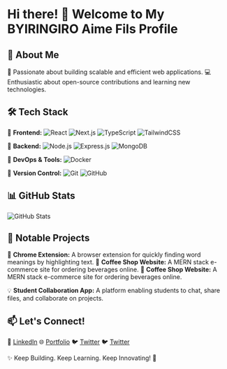 # Hi there! 👋 Welcome to My  BYIRINGIRO Aime Fils Profile

## 🚀 About Me
🌟 Passionate about building scalable and efficient web applications.
💻 Enthusiastic about open-source contributions and learning new technologies.

## 🛠 Tech Stack

🔹 **Frontend:** ![React](https://img.shields.io/badge/React-61DAFB?style=flat&logo=react&logoColor=white) ![Next.js](https://img.shields.io/badge/Next.js-000000?style=flat&logo=nextdotjs&logoColor=white) ![TypeScript](https://img.shields.io/badge/TypeScript-3178C6?style=flat&logo=typescript&logoColor=white) ![TailwindCSS](https://img.shields.io/badge/TailwindCSS-38B2AC?style=flat&logo=tailwind-css&logoColor=white)

🔹 **Backend:** ![Node.js](https://img.shields.io/badge/Node.js-339933?style=flat&logo=node.js&logoColor=white) ![Express.js](https://img.shields.io/badge/Express.js-000000?style=flat&logo=express&logoColor=white) ![MongoDB](https://img.shields.io/badge/MongoDB-47A248?style=flat&logo=mongodb&logoColor=white)

🔹 **DevOps & Tools:** ![Docker](https://img.shields.io/badge/Docker-2496ED?style=flat&logo=docker&logoColor=white)

🔹 **Version Control:** ![Git](https://img.shields.io/badge/Git-F05032?style=flat&logo=git&logoColor=white) ![GitHub](https://img.shields.io/badge/GitHub-181717?style=flat&logo=github&logoColor=white)
## 📊 GitHub Stats
![GitHub Stats](https://github-readme-stats.vercel.app/api?username=byiringiroaimefils&show_icons=true&theme=radical)

## 📌 Notable Projects
🚀 **Chrome Extension:** A browser extension for quickly finding word meanings by highlighting text.
🛒 **Coffee Shop Website:** A MERN stack e-commerce site for ordering beverages online.
🛒 **Coffee Shop Website:** A MERN stack e-commerce site for ordering beverages online.

💡 **Student Collaboration App:** A platform enabling students to chat, share files, and collaborate on projects.

## 📫 Let's Connect!
🔗 [LinkedIn](https://www.linkedin.com/in/byiringiro-aime-fils-281609296/)
🌐 [Portfolio](https://aimefils.vercel.app)
🐦 [Twitter](https://x.com/aimefils173)
🐦 [Twitter](https://x.com/aimefils173)

✨ Keep Building. Keep Learning. Keep Innovating! 🚀

